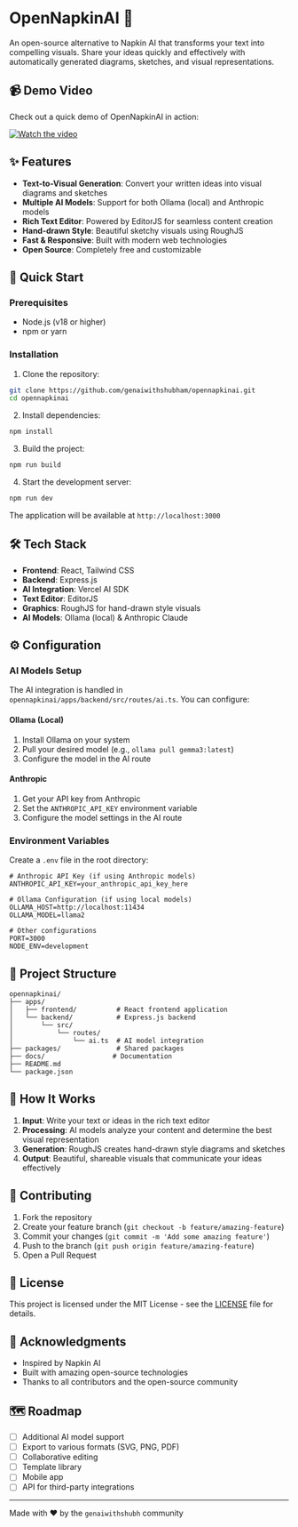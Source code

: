 # OpenNapkinAI 🎨

An open-source alternative to Napkin AI that transforms your text into compelling visuals. Share your ideas quickly and effectively with automatically generated diagrams, sketches, and visual representations.

## 📹 Demo Video

Check out a quick demo of OpenNapkinAI in action:

[![Watch the video](https://img.youtube.com/vi/LYRLmw00Zyc/maxresdefault.jpg)](https://youtu.be/LYRLmw00Zyc)


## ✨ Features

- **Text-to-Visual Generation**: Convert your written ideas into visual diagrams and sketches
- **Multiple AI Models**: Support for both Ollama (local) and Anthropic models
- **Rich Text Editor**: Powered by EditorJS for seamless content creation
- **Hand-drawn Style**: Beautiful sketchy visuals using RoughJS
- **Fast & Responsive**: Built with modern web technologies
- **Open Source**: Completely free and customizable

## 🚀 Quick Start

### Prerequisites

- Node.js (v18 or higher)
- npm or yarn

### Installation

1. Clone the repository:
```bash
git clone https://github.com/genaiwithshubham/opennapkinai.git
cd opennapkinai
```

2. Install dependencies:
```bash
npm install
```

3. Build the project:
```bash
npm run build
```

4. Start the development server:
```bash
npm run dev
```

The application will be available at `http://localhost:3000`

## 🛠️ Tech Stack

- **Frontend**: React, Tailwind CSS
- **Backend**: Express.js
- **AI Integration**: Vercel AI SDK
- **Text Editor**: EditorJS
- **Graphics**: RoughJS for hand-drawn style visuals
- **AI Models**: Ollama (local) & Anthropic Claude

## ⚙️ Configuration

### AI Models Setup

The AI integration is handled in `opennapkinai/apps/backend/src/routes/ai.ts`. You can configure:

#### Ollama (Local)
1. Install Ollama on your system
2. Pull your desired model (e.g., `ollama pull gemma3:latest`)
3. Configure the model in the AI route

#### Anthropic
1. Get your API key from Anthropic
2. Set the `ANTHROPIC_API_KEY` environment variable
3. Configure the model settings in the AI route

### Environment Variables

Create a `.env` file in the root directory:

```env
# Anthropic API Key (if using Anthropic models)
ANTHROPIC_API_KEY=your_anthropic_api_key_here

# Ollama Configuration (if using local models)
OLLAMA_HOST=http://localhost:11434
OLLAMA_MODEL=llama2

# Other configurations
PORT=3000
NODE_ENV=development
```

## 📁 Project Structure

```
opennapkinai/
├── apps/
│   ├── frontend/          # React frontend application
│   └── backend/           # Express.js backend
│       └── src/
│           └── routes/
│               └── ai.ts  # AI model integration
├── packages/              # Shared packages
├── docs/                 # Documentation
├── README.md
└── package.json
```

## 🎯 How It Works

1. **Input**: Write your text or ideas in the rich text editor
2. **Processing**: AI models analyze your content and determine the best visual representation
3. **Generation**: RoughJS creates hand-drawn style diagrams and sketches
4. **Output**: Beautiful, shareable visuals that communicate your ideas effectively

## 🤝 Contributing

1. Fork the repository
2. Create your feature branch (`git checkout -b feature/amazing-feature`)
3. Commit your changes (`git commit -m 'Add some amazing feature'`)
4. Push to the branch (`git push origin feature/amazing-feature`)
5. Open a Pull Request

## 📜 License

This project is licensed under the MIT License - see the [LICENSE](LICENSE) file for details.

## 🙏 Acknowledgments

- Inspired by Napkin AI
- Built with amazing open-source technologies
- Thanks to all contributors and the open-source community

## 🗺️ Roadmap

- [ ] Additional AI model support
- [ ] Export to various formats (SVG, PNG, PDF)
- [ ] Collaborative editing
- [ ] Template library
- [ ] Mobile app
- [ ] API for third-party integrations

---

Made with ❤️ by the `genaiwithshubh` community